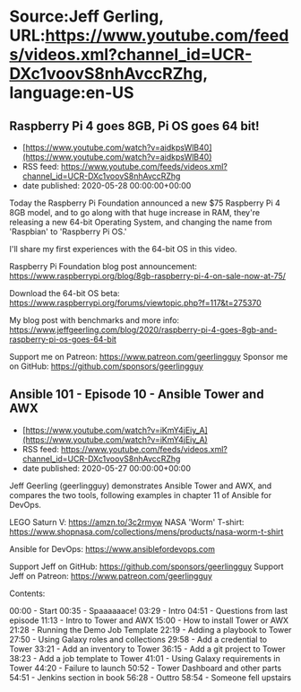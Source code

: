 # Source:Jeff Gerling, URL:https://www.youtube.com/feeds/videos.xml?channel_id=UCR-DXc1voovS8nhAvccRZhg, language:en-US

## Raspberry Pi 4 goes 8GB, Pi OS goes 64 bit!
 - [https://www.youtube.com/watch?v=aidkpsWlB40](https://www.youtube.com/watch?v=aidkpsWlB40)
 - RSS feed: https://www.youtube.com/feeds/videos.xml?channel_id=UCR-DXc1voovS8nhAvccRZhg
 - date published: 2020-05-28 00:00:00+00:00

Today the Raspberry Pi Foundation announced a new $75 Raspberry Pi 4 8GB model, and to go along with that huge increase in RAM, they're releasing a new 64-bit Operating System, and changing the name from 'Raspbian' to 'Raspberry Pi OS.'

I'll share my first experiences with the 64-bit OS in this video.

Raspberry Pi Foundation blog post announcement: https://www.raspberrypi.org/blog/8gb-raspberry-pi-4-on-sale-now-at-75/

Download the 64-bit OS beta: https://www.raspberrypi.org/forums/viewtopic.php?f=117&t=275370

My blog post with benchmarks and more info: https://www.jeffgeerling.com/blog/2020/raspberry-pi-4-goes-8gb-and-raspberry-pi-os-goes-64-bit

Support me on Patreon: https://www.patreon.com/geerlingguy
Sponsor me on GitHub: https://github.com/sponsors/geerlingguy

## Ansible 101 - Episode 10 - Ansible Tower and AWX
 - [https://www.youtube.com/watch?v=iKmY4jEiy_A](https://www.youtube.com/watch?v=iKmY4jEiy_A)
 - RSS feed: https://www.youtube.com/feeds/videos.xml?channel_id=UCR-DXc1voovS8nhAvccRZhg
 - date published: 2020-05-27 00:00:00+00:00

Jeff Geerling (geerlingguy) demonstrates Ansible Tower and AWX, and compares the two tools, following examples in chapter 11 of Ansible for DevOps.

LEGO Saturn V: https://amzn.to/3c2rmyw
NASA 'Worm' T-shirt: https://www.shopnasa.com/collections/mens/products/nasa-worm-t-shirt

Ansible for DevOps: https://www.ansiblefordevops.com

Support Jeff on GitHub: https://github.com/sponsors/geerlingguy
Support Jeff on Patreon: https://www.patreon.com/geerlingguy

Contents:

00:00 - Start
00:35 - Spaaaaaace!
03:29 - Intro
04:51 - Questions from last episode
11:13 - Intro to Tower and AWX
15:00 - How to install Tower or AWX
21:28 - Running the Demo Job Template
22:19 - Adding a playbook to Tower
27:50 - Using Galaxy roles and collections
29:58 - Add a credential to Tower
33:21 - Add an inventory to Tower
36:15 - Add a git project to Tower
38:23 - Add a job template to Tower
41:01 - Using Galaxy requirements in Tower
44:20 - Failure to launch
50:52 - Tower Dashboard and other parts
54:51 - Jenkins section in book
56:28 - Outtro
58:54 - Someone fell upstairs

